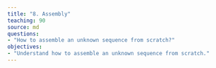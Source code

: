 ```yaml
---
title: "8. Assembly"
teaching: 90
source: md
questions:
- "How to assemble an unknown sequence from scratch?"
objectives:
- "Understand how to assemble an unknown sequence from scratch."
---
```


